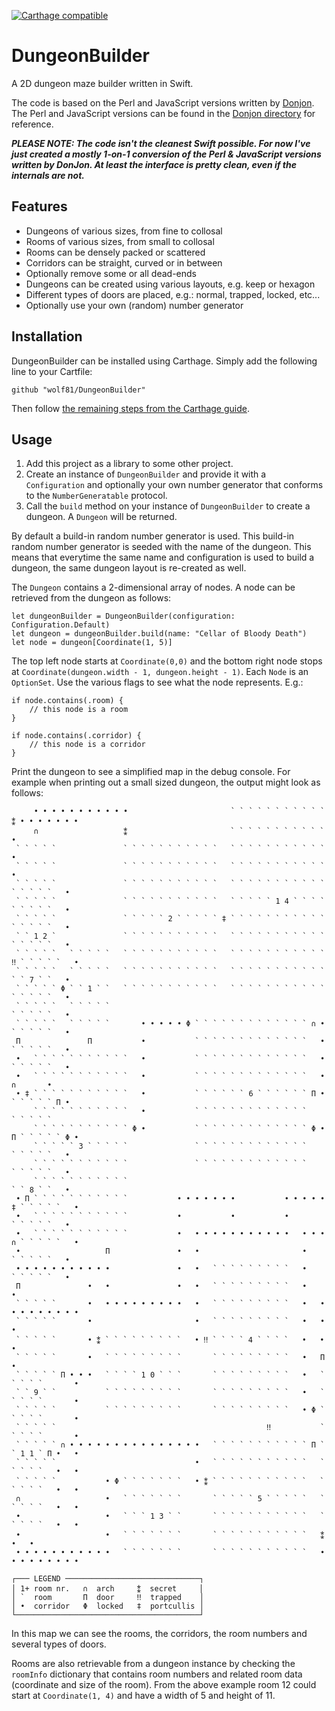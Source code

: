 [![Carthage compatible](https://img.shields.io/badge/Carthage-compatible-4BC51D.svg?style=flat)](https://github.com/Carthage/Carthage)

#  DungeonBuilder

A 2D dungeon maze builder written in Swift.

The code is based on the Perl and JavaScript versions written by [Donjon](https://donjon.bin.sh). The Perl and JavaScript versions can be found in the [Donjon directory](https://github.com/wolf81/DungeonBuilder/tree/master/Donjon) for reference.

**_PLEASE NOTE: The code isn't the cleanest Swift possible. For now I've just created a mostly 1-on-1 conversion of the Perl & JavaScript versions written by DonJon. At least the interface is pretty clean, even if the internals are not._**

## Features

- Dungeons of various sizes, from fine to collosal
- Rooms of various sizes, from small to collosal
- Rooms can be densely packed or scattered
- Corridors can be straight, curved or in between
- Optionally remove some or all dead-ends
- Dungeons can be created using various layouts, e.g. keep or hexagon
- Different types of doors are placed, e.g.: normal, trapped, locked, etc...
- Optionally use your own (random) number generator

## Installation

DungeonBuilder can be installed using Carthage. Simply add the following line to your Cartfile:

    github "wolf81/DungeonBuilder"

Then follow [the remaining steps from the Carthage guide](https://github.com/Carthage/Carthage).

## Usage

1. Add this project as a library to some other project.
2. Create an instance of `DungeonBuilder` and provide it with a `Configuration` and optionally your own number generator that conforms to the `NumberGeneratable` protocol.
3. Call the `build` method on your instance of `DungeonBuilder` to create a dungeon. A `Dungeon` will be returned. 

By default a build-in random number generator is used. This build-in random number generator is seeded with the name of the dungeon. This means that everytime the same name and configuration is used to build a dungeon, the same dungeon layout is re-created as well.

The `Dungeon` contains a 2-dimensional array of nodes. A node can be retrieved from the dungeon as follows:

    let dungeonBuilder = DungeonBuilder(configuration: Configuration.Default)
    let dungeon = dungeonBuilder.build(name: "Cellar of Bloody Death")
    let node = dungeon[Coordinate(1, 5)] 

The top left node starts at `Coordinate(0,0)` and the bottom right node stops at `Coordinate(dungeon.width - 1, dungeon.height - 1)`. Each `Node` is an `OptionSet`. Use the various flags to see what the node represents. E.g.: 

    if node.contains(.room) {
        // this node is a room
    } 
    
    if node.contains(.corridor) {
        // this node is a corridor
    }

Print the dungeon to see a simplified map in the debug console. For example when printing out a small sized dungeon, the output might look as follows:

                                                                                          
         • • • • • • • • • • •                       ` ` ` ` ` ` ` ` ` ` ` ⁑ • • • • • • •  
         ∩                   ⁑                       ` ` ` ` ` ` ` ` ` ` `               •  
     ` ` ` ` `               ` ` ` ` ` ` ` ` ` ` `   ` ` ` ` ` ` ` ` ` ` `               •  
     ` ` ` ` `               ` ` ` ` ` ` ` ` ` ` `   ` ` ` ` ` ` ` ` ` ` `               •  
     ` ` ` ` `               ` ` ` ` ` ` ` ` ` ` `   ` ` ` ` ` ` ` ` ` ` `   ` ` ` ` `   •  
     ` ` ` ` `               ` ` ` ` ` ` ` ` ` ` `   ` ` ` ` ` 1 4 ` ` ` `   ` ` ` ` `   •  
     ` ` ` ` `               ` ` ` ` ` 2 ` ` ` ` ` ‡ ` ` ` ` ` ` ` ` ` ` `   ` ` ` ` `   •  
     ` ` 1 2 `               ` ` ` ` ` ` ` ` ` ` `   ` ` ` ` ` ` ` ` ` ` `   ` ` ` ` `   •  
     ` ` ` ` `   ` ` ` ` `   ` ` ` ` ` ` ` ` ` ` `   ` ` ` ` ` ` ` ` ` ` ` ‼ ` ` ` ` `   •  
     ` ` ` ` `   ` ` ` ` `   ` ` ` ` ` ` ` ` ` ` `   ` ` ` ` ` ` ` ` ` ` `   ` ` 7 ` `   •  
     ` ` ` ` ` Φ ` ` 1 ` `   ` ` ` ` ` ` ` ` ` ` `   ` ` ` ` ` ` ` ` ` ` `   ` ` ` ` `   •  
     ` ` ` ` `   ` ` ` ` `                                                   ` ` ` ` `   •  
     ` ` ` ` `   ` ` ` ` `       • • • • • Φ ` ` ` ` ` ` ` ` ` ` ` ` ` ∩ •   ` ` ` ` `   •  
     Π               Π           •           ` ` ` ` ` ` ` ` ` ` ` ` `   •   ` ` ` ` `   •  
     •   ` ` ` ` ` ` ` ` ` ` `   •           ` ` ` ` ` ` ` ` ` ` ` ` `   •   ` ` ` ` `   •  
     •   ` ` ` ` ` ` ` ` ` ` `   •           ` ` ` ` ` ` ` ` ` ` ` ` `   •       ∩       •  
     • ‡ ` ` ` ` ` ` ` ` ` ` `   •           ` ` ` ` ` ` 6 ` ` ` ` ` ` Π •   ` ` ` ` ` Π •  
         ` ` ` ` ` ` ` ` ` ` `   •           ` ` ` ` ` ` ` ` ` ` ` ` `       ` ` ` ` `      
         ` ` ` ` ` ` ` ` ` ` ` Φ •           ` ` ` ` ` ` ` ` ` ` ` ` ` Φ • Π ` ` ` ` ` Φ •  
         ` ` ` ` ` 3 ` ` ` ` `               ` ` ` ` ` ` ` ` ` ` ` ` `       ` ` ` ` `   •  
         ` ` ` ` ` ` ` ` ` ` `               ` ` ` ` ` ` ` ` ` ` ` ` `       ` ` ` ` `   •  
         ` ` ` ` ` ` ` ` ` ` `                                               ` ` 8 ` `   •  
     • Π ` ` ` ` ` ` ` ` ` ` `           • • • • • • •           • • • • • ‡ ` ` ` ` `   •  
     •   ` ` ` ` ` ` ` ` ` ` `           •           •           •           ` ` ` ` `   •  
     •   ` ` ` ` ` ` ` ` ` ` `           •   • • • • • • • • • • •   • • • ∩ ` ` ` ` `   •  
     •                   Π               •   •                       •       ` ` ` ` `   •  
     • • • • • • • • • • •               •   •   ` ` ` ` ` ` ` ` `   •       ` ` ` ` `   •  
     Π               •   •               •   •   ` ` ` ` ` ` ` ` `   •                   •  
     ` ` ` ` `       •   • • • • • • • • •   •   ` ` ` ` ` ` ` ` `   •   • • • • • • • • •  
     ` ` ` ` `       •                       •   ` ` ` ` ` ` ` ` `   •   •               •  
     ` ` ` ` `       • ⁑ ` ` ` ` ` ` ` ` `   • ‼ ` ` ` ` 4 ` ` ` `   •   •               •  
     ` ` ` ` `       •   ` ` ` ` ` ` ` ` `       ` ` ` ` ` ` ` ` `   •   Π               •  
     ` ` ` ` ` Π • • •   ` ` ` ` 1 0 ` ` `       ` ` ` ` ` ` ` ` `   •   ` ` ` ` `       •  
     ` ` 9 ` `           ` ` ` ` ` ` ` ` `       ` ` ` ` ` ` ` ` `   •   ` ` ` ` `       •  
     ` ` ` ` `           ` ` ` ` ` ` ` ` `       ` ` ` ` ` ` ` ` `   • Φ ` ` ` ` `       •  
     ` ` ` ` `                                               ‼           ` ` ` ` `       •  
     ` ` ` ` ` ∩ • • • • • • • • • • • • • • •   ` ` ` ` ` ` ` ` ` ` ` Π ` ` 1 1 ` Π •   •  
     ` ` ` ` `                               •   ` ` ` ` ` ` ` ` ` ` `   ` ` ` ` `   •   •  
     ` ` ` ` `           • Φ ` ` ` ` ` ` `   • ⁑ ` ` ` ` ` ` ` ` ` ` `   ` ` ` ` `   •   •  
     ∩                   •   ` ` ` ` ` ` `       ` ` ` ` ` 5 ` ` ` ` `   ` ` ` ` `   •   •  
     •                   •   ` ` ` 1 3 ` `       ` ` ` ` ` ` ` ` ` ` `   ` ` ` ` `   •   •  
     •                   •   ` ` ` ` ` ` `       ` ` ` ` ` ` ` ` ` ` `   ⁑           •   •  
     • • • • • • • • • • •   ` ` ` ` ` ` `       ` ` ` ` ` ` ` ` ` ` `   • • • • • • • • •  
                                                                                            
    ┌─── LEGEND ──────────────────────────────┐
    │ 1+ room nr.   ∩  arch     ⁑  secret     │
    │ `  room       Π  door     ‼  trapped    │
    │ •  corridor   Φ  locked   ‡  portcullis │
    └─────────────────────────────────────────┘

In this map we can see the rooms, the corridors, the room numbers and several types of doors.

Rooms are also retrievable from a dungeon instance by checking the `roomInfo` dictionary that contains room numbers and related room data (coordinate and size of the room). From the above example room 12 could start at `Coordinate(1, 4)` and have a width of 5 and height of 11.